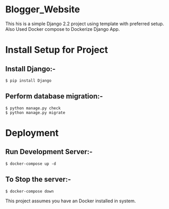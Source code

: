 # Blogger_Website
This his is a simple Django 2.2 project using template with preferred setup.
Also Used Docker compose to Dockerize Django App.

# Install Setup for Project

## Install Django:-
`$ pip install Django`
 
## Perform database migration:-

```
$ python manage.py check
$ python manage.py migrate 
   ```
 # Deployment
 
## Run Development Server:-
`$ docker-compose up -d`
 
 ## To Stop the server:-
 `$ docker-compose down`
 
 This project assumes you have an Docker installed in system.


